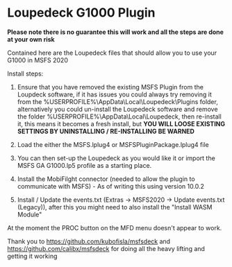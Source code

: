# Loupedeck G1000 Plugin

**Please note there is no guarantee this will work and all the steps are done at your own risk** 

Contained here are the Loupedeck files that should allow you to use your G1000 in MSFS 2020

Install steps:

1.  Ensure that you have removed the existing MSFS Plugin from the Loupdeck software, if it has issues you could always try removing it from the %USERPROFILE%\AppData\Local\Loupedeck\Plugins folder, alternatively you could un-install the Loupedeck software and remove the folder %USERPROFILE%\AppData\Local\Loupedeck, then re-install it, this means it becomes a fresh install, but **YOU WILL LOOSE EXISTING SETTINGS BY UNINSTALLING / RE-INSTALLING BE WARNED**

2.  Load the either the MSFS.lplug4 or MSFSPluginPackage.lplug4 file

3.  You can then set-up the Loupedeck as you would like it or import the MSFS GA G1000.lp5 profile as a starting place.

4.  Install the MobiFilght connector (needed to allow the plugin to communicate with MSFS) - As of writing this using version 10.0.2

5.  Install / Update the events.txt (Extras -> MSFS2020 -> Update events.txt (Legacy)), after this you might need to also install the "Install WASM Module"

At the moment the PROC button on the MFD menu doesn't appear to work.

Thank you to https://github.com/kubofisla/msfsdeck and https://github.com/calibx/msfsdeck for doing all the heavy lifting and getting it working
